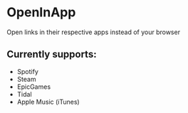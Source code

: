 # OpenInApp

Open links in their respective apps instead of your browser

## Currently supports:

- Spotify
- Steam
- EpicGames
- Tidal
- Apple Music (iTunes)


